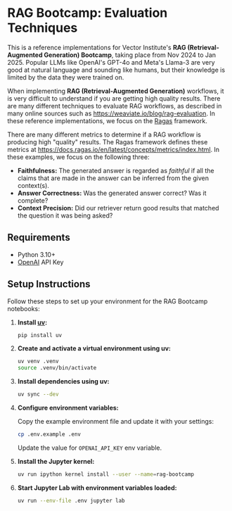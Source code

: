 # RAG Bootcamp: Evaluation Techniques

This is a reference implementations for Vector Institute's **RAG (Retrieval-Augmented Generation) Bootcamp**, taking place from Nov 2024 to Jan 2025. Popular LLMs like OpenAI's GPT-4o and Meta's Llama-3 are very good at natural language and sounding like humans, but their knowledge is limited by the data they were trained on.

When implementing **RAG (Retrieval-Augmented Generation)** workflows, it is very difficult to understand if you are getting high quality results. There are many different techniques to evaluate RAG workflows, as described in many online sources such as https://weaviate.io/blog/rag-evaluation. In these reference implementations, we focus on the [Ragas](https://docs.ragas.io/en/stable/) framework.

There are many different metrics to determine if a RAG workflow is producing high "quality" results. The Ragas framework defines these metrics at https://docs.ragas.io/en/latest/concepts/metrics/index.html. In these examples, we focus on the following three:

- **Faithfulness:** The generated answer is regarded as *faithful* if all the claims that are made in the answer can be inferred from the given context(s).
- **Answer Correctness:** Was the generated answer correct? Was it complete?
- **Context Precision:** Did our retriever return good results that matched the question it was being asked?

## Requirements

* Python 3.10+
* [OpenAI](https://platform.openai.com/) API Key 

## Setup Instructions

Follow these steps to set up your environment for the RAG Bootcamp notebooks:

1. **Install [uv](https://github.com/astral-sh/uv):**

    ```bash
    pip install uv
    ```

2. **Create and activate a virtual environment using uv:**

    ```bash
    uv venv .venv
    source .venv/bin/activate
    ```
3. **Install dependencies using uv:**

    ```bash
    uv sync --dev
    ```

4. **Configure environment variables:**

    Copy the example environment file and update it with your settings:

    ```bash
    cp .env.example .env
    ```

    Update the value for `OPENAI_API_KEY` env variable.

5. **Install the Jupyter kernel:**

    ```bash
    uv run ipython kernel install --user --name=rag-bootcamp  
    ```

6. **Start Jupyter Lab with environment variables loaded:**

    ```bash
    uv run --env-file .env jupyter lab
    ```